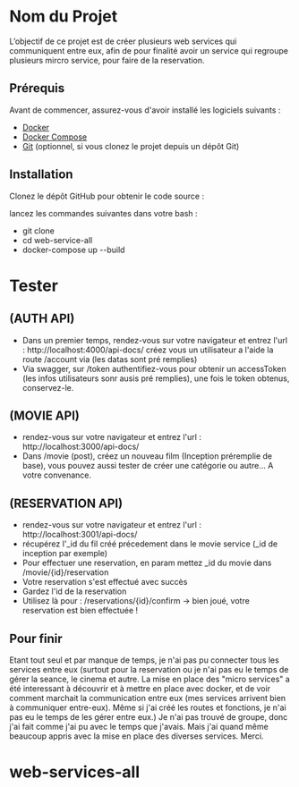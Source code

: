 # Nom du Projet

L’objectif de ce projet est de créer plusieurs web services qui communiquent entre eux, afin de pour finalité avoir un service qui regroupe plusieurs mircro service, pour faire de la reservation.

## Prérequis

Avant de commencer, assurez-vous d'avoir installé les logiciels suivants :

- [Docker](https://www.docker.com/get-started)
- [Docker Compose](https://docs.docker.com/compose/install/)
- [Git](https://git-scm.com/downloads) (optionnel, si vous clonez le projet depuis un dépôt Git)

## Installation

Clonez le dépôt GitHub pour obtenir le code source :

lancez les commandes suivantes dans votre bash :

- git clone
- cd web-service-all
- docker-compose up --build

# Tester

## (AUTH API)

- Dans un premier temps, rendez-vous sur votre navigateur et entrez l'url : http://localhost:4000/api-docs/
  créez vous un utilisateur a l'aide la route /account via (les datas sont pré remplies)
- Via swagger, sur /token authentifiez-vous pour obtenir un accessToken (les infos utilisateurs sonr ausis pré remplies), une fois le token obtenus, conservez-le.

## (MOVIE API)

- rendez-vous sur votre navigateur et entrez l'url : http://localhost:3000/api-docs/
- Dans /movie (post), créez un nouveau film (Inception préremplie de base), vous pouvez aussi tester de créer une catégorie ou autre... A votre convenance.

## (RESERVATION API)

- rendez-vous sur votre navigateur et entrez l'url : http://localhost:3001/api-docs/
- récupérez l'\_id du fil créé précedement dans le movie service (\_id de inception par exemple)
- Pour effectuer une reservation, en param mettez \_id du movie dans /movie/{id}/reservation
- Votre reservation s'est effectué avec succès
- Gardez l'id de la reservation
- Utilisez là pour : /reservations/{id}/confirm -> bien joué, votre reservation est bien effectuée !

## Pour finir

Etant tout seul et par manque de temps, je n'ai pas pu connecter tous les services entre eux (surtout pour la reservation ou je n'ai pas eu le temps de gérer la seance, le cinema et autre. La mise en place des "micro services" a été interessant à découvrir et à mettre en place avec docker, et de voir comment marchait la communication entre eux (mes services arrivent bien à communiquer entre-eux). Même si j'ai créé les routes et fonctions, je n'ai pas eu le temps de les gérer entre eux.) Je n'ai pas trouvé de groupe, donc j'ai fait comme j'ai pu avec le temps que j'avais. Mais j'ai quand même beaucoup appris avec la mise en place des diverses services. Merci.
# web-services-all
